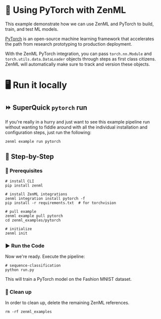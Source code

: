 # 🔦 Using PyTorch with ZenML

This example demonstrate how we can use ZenML and PyTorch to build, train, and test ML models.

[PyTorch](https://pytorch.org/) is an open-source machine learning framework that accelerates the path from research prototyping to production deployment.

With the ZenML PyTorch integration, you can pass `torch.nn.Module` and `torch.utils.data.DataLoader` objects through steps as first class citizens. ZenML will automatically make sure 
to track and version these objects.

# 🖥 Run it locally

## ⏩ SuperQuick `pytorch` run

If you're really in a hurry and just want to see this example pipeline run
without wanting to fiddle around with all the individual installation and
configuration steps, just run the following:

```shell
zenml example run pytorch
```

## 👣 Step-by-Step

### 📄 Prerequisites

```shell
# install CLI
pip install zenml

# install ZenML integrations
zenml integration install pytorch -f
pip install -r requirements.txt  # for torchvision

# pull example
zenml example pull pytorch
cd zenml_examples/pytorch

# initialize
zenml init
```

### ▶️ Run the Code

Now we're ready. Execute the pipeline:

```shell
# sequence-classification
python run.py
```

This will train a PyTorch model on the Fashion MNIST dataset.

### 🧽 Clean up

In order to clean up, delete the remaining ZenML references.

```shell
rm -rf zenml_examples
```

